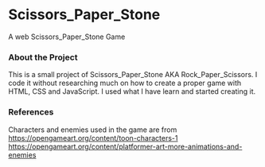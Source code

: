 # Scissors_Paper_Stone
A web Scissors_Paper_Stone Game

### About the Project
This is a small project of Scissors_Paper_Stone AKA Rock_Paper_Scissors. I code it without researching much on how to create a proper game with HTML, CSS and JavaScript. I used what I have learn and started creating it. 


### References
Characters and enemies used in the game are from
https://opengameart.org/content/toon-characters-1
https://opengameart.org/content/platformer-art-more-animations-and-enemies
